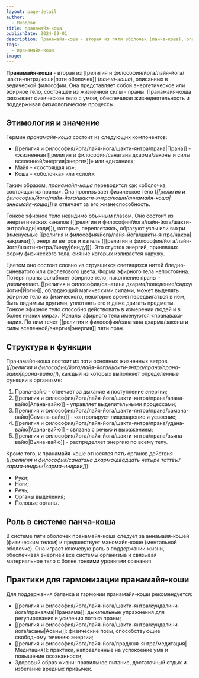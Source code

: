 ```yaml
---
layout: page-detail
author:
  - Яшодеви
title: пранамайя-коша
publishDate: 2024-09-01
description: Пранамайя-коша - вторая из пяти оболочек (панча-коша), описанных в ведической философии. Она представляет собой энергетическое или эфирное тело, состоящее из жизненной силы - праны.
tags:
  - пранамайя-коша
image:
---
```

**Пранамайя-коша** - вторая из [[религия и философия/йога/лайя-йога/шакти-янтра/коши|пяти оболочек]] (_панча-коша_), описанных в ведической философии. Она представляет собой энергетическое или эфирное тело, состоящее из жизненной силы - праны. Пранамайя-коша связывает физическое тело с умом, обеспечивая жизнедеятельность и поддерживая физиологические процессы.

## Этимология и значение
Термин _пранамайя-коша_ состоит из следующих компонентов:

- [[религия и философия/йога/лайя-йога/шакти-янтра/прана|Прана]]  - «жизненная [[религия и философия/санатана дхарма/законы и силы вселенной/энергия|энергия]]» или «дыхание»;
- Майя  - «состоящая из»;
- Коша  - «оболочка» или «слой».

Таким образом, _пранамайя-коша_ переводится как «оболочка, состоящая из праны». Она пронизывает физическое тело (_[[религия и философия/йога/лайя-йога/шакти-янтра/коши/аннамайя-коша|аннамайя-коша]]_) и отвечает за его жизнеспособность.

Тонкое эфирное тело невидимо обычным глазом. Оно состоит из энергетических каналов ([[религия и философия/йога/лайя-йога/шакти-янтра/нади|нади]]), которые, переплетаясь, образуют узлы или вихри (именуемые [[религия и философия/йога/лайя-йога/шакти-янтра/чакра|чакрами]]), энергии ветров и капель ([[религия и философия/йога/лайя-йога/шакти-янтра/бинду|бинду]]). Это сгусток энергий, принявших форму физического тела, сияние которых изливается наружу. 

Цветом оно состоит словно из струящихся светящихся нитей бледно-синеватого или фиолетового цвета. Форма эфирного тела непостоянна. Потеря праны ослабляет эфирное тело, накопление праны - увеличивает. [[религия и философия/санатана дхарма/поведение/садху/йогин|Йогин]], обладающий магическими силами, может выделять эфирное тело из физического, некоторое время передвигаться в нем, быть видимым другими, уплотнять его и даже двигать предметы. Тонкое эфирное тело способно действовать в измерении людей и в более низких мирах. 
Каналы эфирного тела именуются «пранаваха-нади». По ним течет [[религия и философия/санатана дхарма/законы и силы вселенной/энергия|энергия]] пяти пран. 

## Структура и функции
Пранамайя-коша состоит из пяти основных жизненных ветров (_[[религия и философия/йога/лайя-йога/шакти-янтра/прана/прана-вайю|прана-вайю]]_), каждый из которых выполняет определенные функции в организме:

1. Прана-вайю - отвечает за дыхание и поступление энергии;
2. [[религия и философия/йога/лайя-йога/шакти-янтра/прана/апана-вайю|Апана-вайю]] - управляет выделительными процессами;
3. [[религия и философия/йога/лайя-йога/шакти-янтра/прана/самана-вайю|Самана-вайю]] - контролирует пищеварение и усвоение;
4. [[религия и философия/йога/лайя-йога/шакти-янтра/прана/удана-вайю|Удана-вайю]] - связана с речью и выражением;
5. [[религия и философия/йога/лайя-йога/шакти-янтра/прана/вьяна-вайю|Вьяна-вайю]] - распределяет энергию по всему телу.

Кроме того, к пранамайя-коше относятся пять органов действия (_[[религия и философия/санатана дхарма/двадцать четыре таттвы/карма-индрии|карма-индрии]]_):

- Руки;
- Ноги;
- Речь;
- Органы выделения;
- Половые органы.

## Роль в системе панча-коша
В системе пяти оболочек пранамайя-коша следует за аннамайя-кошей (физическим телом) и предшествует маномайя-коше (ментальной оболочке). Она играет ключевую роль в поддержании жизни, обеспечивая энергией все системы организма и связывая материальное тело с более тонкими уровнями сознания.

## Практики для гармонизации пранамайя-коши
Для поддержания баланса и гармонии пранамайя-коши рекомендуется:

- [[религия и философия/йога/лайя-йога/шакти-янтра/кундалини-йога/пранаяма|Пранаяма]]: дыхательные упражнения для регулирования и усиления потока праны;
- [[религия и философия/йога/лайя-йога/шакти-янтра/кундалини-йога/асаны|Асаны]]: физические позы, способствующие свободному течению энергии;
- [[религия и философия/йога/лайя-йога/праджня-янтра/медитация|Медитация]]: практики, направленные на успокоение ума и повышение осознанности;
- Здоровый образ жизни: правильное питание, достаточный отдых и избегание вредных привычек.

